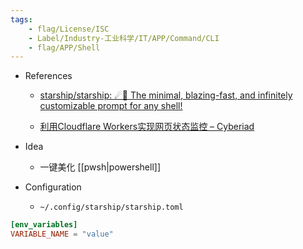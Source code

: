 ```yaml
---
tags:
    - flag/License/ISC
    - Label/Industry-工业科学/IT/APP/Command/CLI
    - flag/APP/Shell
---
```


- References
    - [starship/starship: ☄🌌️ The minimal, blazing-fast, and infinitely customizable prompt for any shell!](https://github.com/starship/starship)

    - [利用Cloudflare Workers实现网页状态监控 – Cyberiad](https://galkm.com/default/cloudflare-workers.html)

- Idea
    - 一键美化 [[pwsh|powershell]]

- Configuration
    - `~/.config/starship/starship.toml`

```toml
[env_variables]
VARIABLE_NAME = "value"


```
